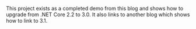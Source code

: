 This project exists as a completed demo from this blog and shows how to upgrade from .NET Core 2.2 to 3.0. It also links to another blog which shows how to link to 3.1.
